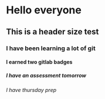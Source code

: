# Hello everyone
## This is a header size test
### I have been learning a lot of git
#### I earned two gitlab badges
##### I have an assessment tomorrow
###### I have thursday prep
